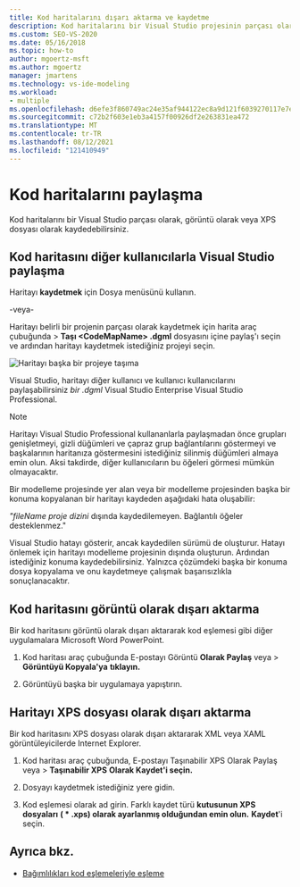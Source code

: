 ```yaml
---
title: Kod haritalarını dışarı aktarma ve kaydetme
description: Kod haritalarını bir Visual Studio projesinin parçası olarak, görüntü olarak veya XPS dosyası olarak kaydetmeyi öğrenin.
ms.custom: SEO-VS-2020
ms.date: 05/16/2018
ms.topic: how-to
author: mgoertz-msft
ms.author: mgoertz
manager: jmartens
ms.technology: vs-ide-modeling
ms.workload:
- multiple
ms.openlocfilehash: d6efe3f860749ac24e35af944122ec8a9d121f6039270117e7eb52eb57fcf6f7
ms.sourcegitcommit: c72b2f603e1eb3a4157f00926df2e263831ea472
ms.translationtype: MT
ms.contentlocale: tr-TR
ms.lasthandoff: 08/12/2021
ms.locfileid: "121410949"
---
```

# <a name="share-code-maps"></a>Kod haritalarını paylaşma

Kod haritalarını bir Visual Studio parçası olarak, görüntü olarak veya XPS dosyası olarak kaydedebilirsiniz.

## <a name="share-a-code-map-with-other-visual-studio-users"></a>Kod haritasını diğer kullanıcılarla Visual Studio paylaşma

Haritayı **kaydetmek** için Dosya menüsünü kullanın.

-veya-

Haritayı belirli bir projenin parçası olarak kaydetmek için harita araç çubuğunda  >  **Taşı \<CodeMapName> .dgml** dosyasını içine paylaş'ı seçin ve ardından haritayı kaydetmek istediğiniz projeyi seçin.

![Haritayı başka bir projeye taşıma](../modeling/media/codemapsmovemapmenu.png)

Visual Studio, haritayı diğer kullanıcı ve kullanıcı kullanıcılarını paylaşabilirsiniz *bir .dgml* Visual Studio Enterprise Visual Studio Professional.

> [!NOTE]
> Haritayı Visual Studio Professional kullananlarla paylaşmadan önce grupları genişletmeyi, gizli düğümleri ve çapraz grup bağlantılarını göstermeyi ve başkalarının haritanıza göstermesini istediğiniz silinmiş düğümleri almaya emin olun. Aksi takdirde, diğer kullanıcıların bu öğeleri görmesi mümkün olmayacaktır.
>
> Bir modelleme projesinde yer alan veya bir modelleme projesinden başka bir konuma kopyalanan bir haritayı kaydeden aşağıdaki hata oluşabilir:
>
> *"fileName proje dizini* dışında kaydedilemeyen. Bağlantılı öğeler desteklenmez."
>
> Visual Studio hatayı gösterir, ancak kaydedilen sürümü de oluşturur. Hatayı önlemek için haritayı modelleme projesinin dışında oluşturun. Ardından istediğiniz konuma kaydedebilirsiniz. Yalnızca çözümdeki başka bir konuma dosya kopyalama ve onu kaydetmeye çalışmak başarısızlıkla sonuçlanacaktır.

## <a name="export-a-code-map-as-an-image"></a>Kod haritasını görüntü olarak dışarı aktarma

Bir kod haritasını görüntü olarak dışarı aktararak kod eşlemesi gibi diğer uygulamalara Microsoft Word PowerPoint.

1. Kod haritası araç çubuğunda E-postayı Görüntü **Olarak Paylaş** veya  >  **Görüntüyü Kopyala'ya** **tıklayın.**

2. Görüntüyü başka bir uygulamaya yapıştırın.

## <a name="export-the-map-as-an-xps-file"></a>Haritayı XPS dosyası olarak dışarı aktarma

Bir kod haritasını XPS dosyası olarak dışarı aktararak XML veya XAML görüntüleyicilerde Internet Explorer.

1. Kod haritası araç çubuğunda, E-postayı Taşınabilir XPS Olarak Paylaş veya   >  **Taşınabilir XPS** **Olarak Kaydet'i seçin.**

2. Dosyayı kaydetmek istediğiniz yere gidin.

3. Kod eşlemesi olarak ad girin. Farklı kaydet türü **kutusunun XPS dosyaları** **( \* .xps) olarak ayarlanmış olduğundan emin olun.** **Kaydet**'i seçin.

## <a name="see-also"></a>Ayrıca bkz.

- [Bağımlılıkları kod eşlemeleriyle eşleme](../modeling/map-dependencies-across-your-solutions.md)
